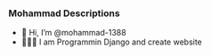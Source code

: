 ### Mohammad Descriptions

- 👋 Hi, I’m @mohammad-1388
- 🧑🏻‍💻 I am Programmin Django and create website

<!---
mohammad-1388/mohammad-1388 is a ✨ special ✨ repository because its `README.md` (this file) appears on your GitHub profile.
You can click the Preview link to take a look at your changes.
--->
